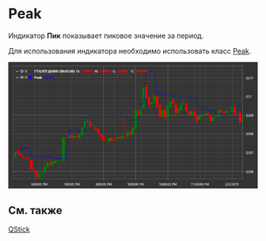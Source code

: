# Peak

Индикатор **Пик** показывает пиковое значение за период. 

Для использования индикатора необходимо использовать класс [Peak](../api/StockSharp.Algo.Indicators.Peak.html). 

![IndicatorPeak](../images/IndicatorPeak.png)

## См. также

[QStick](IndicatorQStick.md)
